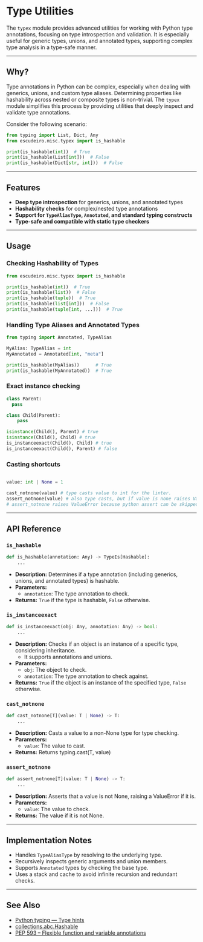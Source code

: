 # Type Utilities

The `typex` module provides advanced utilities for working with Python type annotations, focusing on type introspection and validation. It is especially useful for generic types, unions, and annotated types, supporting complex type analysis in a type-safe manner.

---

## Why?

Type annotations in Python can be complex, especially when dealing with generics, unions, and custom type aliases. Determining properties like hashability across nested or composite types is non-trivial. The `typex` module simplifies this process by providing utilities that deeply inspect and validate type annotations.

Consider the following scenario:

```python
from typing import List, Dict, Any
from escudeiro.misc.typex import is_hashable

print(is_hashable(int))  # True
print(is_hashable(List[int]))  # False
print(is_hashable(Dict[str, int]))  # False
```

---

## Features

- **Deep type introspection** for generics, unions, and annotated types
- **Hashability checks** for complex/nested type annotations
- **Support for `TypeAliasType`, `Annotated`, and standard typing constructs**
- **Type-safe and compatible with static type checkers**

---

## Usage

### Checking Hashability of Types

```python
from escudeiro.misc.typex import is_hashable

print(is_hashable(int))  # True
print(is_hashable(list))  # False
print(is_hashable(tuple))  # True
print(is_hashable(list[int]))  # False
print(is_hashable(tuple[int, ...]))  # True
```

### Handling Type Aliases and Annotated Types

```python
from typing import Annotated, TypeAlias

MyAlias: TypeAlias = int
MyAnnotated = Annotated[int, "meta"]

print(is_hashable(MyAlias))      # True
print(is_hashable(MyAnnotated))  # True
```

### Exact instance checking

```python
class Parent:
  pass

class Child(Parent):
    pass

isinstance(Child(), Parent) # true
isinstance(Child(), Child) # true
is_instanceexact(Child(), Child) # true
is_instanceexact(Child(), Parent) # false
```

### Casting shortcuts

```python

value: int | None = 1

cast_notnone(value) # type casts value to int for the linter.
assert_notnone(value) # also type casts, but if value is none raises ValueError.
# assert_notnone raises ValueError because python assert can be skipped by optimized mode.
```

---

## API Reference

### `is_hashable`

```python
def is_hashable(annotation: Any) -> TypeIs[Hashable]:
    ...
```

- **Description:** Determines if a type annotation (including generics, unions, and annotated types) is hashable.
- **Parameters:**
  - `annotation`: The type annotation to check.
- **Returns:** `True` if the type is hashable, `False` otherwise.

### `is_instanceexact`

```python
def is_instanceexact(obj: Any, annotation: Any) -> bool:
    ...
```

- **Description:** Checks if an object is an instance of a specific type, considering inheritance.
  - It supports annotations and unions.
- **Parameters:**
  - `obj`: The object to check.
  - `annotation`: The type annotation to check against.
- **Returns:** `True` if the object is an instance of the specified type, `False` otherwise.

### `cast_notnone`

```python
def cast_notnone[T](value: T | None) -> T:
    ...
```

- **Description:** Casts a value to a non-None type for type checking.
- **Parameters:**
  - `value`: The value to cast.
- **Returns:** Returns typing.cast(T, value)

### `assert_notnone`

```python
def assert_notnone[T](value: T | None) -> T:
    ...
```

- **Description:** Asserts that a value is not None, raising a ValueError if it is.
- **Parameters:**
  - `value`: The value to check.
- **Returns:** The value if it is not None.

---

## Implementation Notes

- Handles `TypeAliasType` by resolving to the underlying type.
- Recursively inspects generic arguments and union members.
- Supports `Annotated` types by checking the base type.
- Uses a stack and cache to avoid infinite recursion and redundant checks.

---

## See Also

- [Python typing — Type hints](https://docs.python.org/3/library/typing.html)
- [collections.abc.Hashable](https://docs.python.org/3/library/collections.abc.html#collections.abc.Hashable)
- [PEP 593 – Flexible function and variable annotations](https://peps.python.org/pep-0593/)
